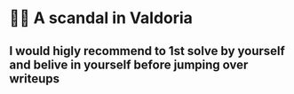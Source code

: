 # 👨‍💻 A scandal in Valdoria

## I would higly recommend to 1st solve by yourself and belive in yourself before jumping over writeups
